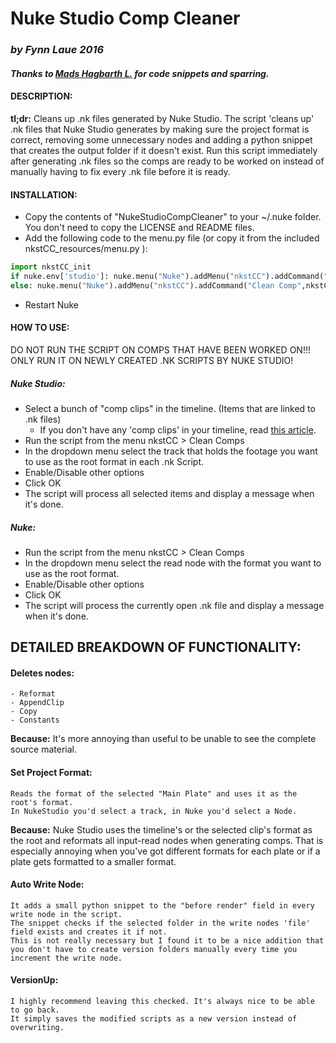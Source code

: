 # Nuke Studio Comp Cleaner
### *by Fynn Laue 2016*

#### *Thanks to [Mads Hagbarth L.](http://hagbarth.net/) for code snippets and sparring.*


#### DESCRIPTION:
**tl;dr:** Cleans up .nk files generated by Nuke Studio.
The script 'cleans up' .nk files that Nuke Studio generates by making sure the project format is correct, removing some unnecessary nodes and adding a python snippet that creates the output folder if it doesn't exist.
Run this script immediately after generating .nk files so the comps are ready to be worked on instead of manually having to fix every .nk file before it is ready.


#### INSTALLATION: 
- Copy the contents of "NukeStudioCompCleaner" to your ~/.nuke folder. You don't need to copy the LICENSE and README files.
- Add the following code to the menu.py file (or copy it from the included nkstCC_resources/menu.py ):
```python
import nkstCC_init
if nuke.env['studio']: nuke.menu("Nuke").addMenu("nkstCC").addCommand("Clean Comps",nkstCC_init.main)
else: nuke.menu("Nuke").addMenu("nkstCC").addCommand("Clean Comp",nkstCC_init.main)
```
- Restart Nuke


#### HOW TO USE:
DO NOT RUN THE SCRIPT ON COMPS THAT HAVE BEEN WORKED ON!!!
ONLY RUN IT ON NEWLY CREATED .NK SCRIPTS BY NUKE STUDIO!

##### Nuke Studio:
- Select a bunch of "comp clips" in the timeline. (Items that are linked to .nk files)
    - If you don't have any 'comp clips' in your timeline, read [this article](http://help.thefoundry.co.uk/nuke/content/timeline_environment/exporting/building_vfx_tracks.html).
- Run the script from the menu nkstCC > Clean Comps
- In the dropdown menu select the track that holds the footage you want to use as the root format in each .nk Script.
- Enable/Disable other options
- Click OK
- The script will process all selected items and display a message when it's done.

##### Nuke:
- Run the script from the menu nkstCC > Clean Comps
- In the dropdown menu select the read node with the format you want to use as the root format.
- Enable/Disable other options
- Click OK
- The script will process the currently open .nk file and display a message when it's done.



## DETAILED BREAKDOWN OF FUNCTIONALITY:
#### Deletes nodes:
    - Reformat
    - AppendClip
    - Copy
    - Constants
**Because:**
    It's more annoying than useful to be unable to see the complete source material.

#### Set Project Format:
    Reads the format of the selected "Main Plate" and uses it as the root's format.
    In NukeStudio you'd select a track, in Nuke you'd select a Node.
**Because:**
    Nuke Studio uses the timeline's or the selected clip's format as the root and reformats all input-read nodes when generating comps.
    That is especially annoying when you've got different formats for each plate or if a plate gets formatted to a smaller format.

#### Auto Write Node:
    It adds a small python snippet to the "before render" field in every write node in the script. 
    The snippet checks if the selected folder in the write nodes 'file' field exists and creates it if not.
    This is not really necessary but I found it to be a nice addition that you don't have to create version folders manually every time you increment the write node.

#### VersionUp:
    I highly recommend leaving this checked. It's always nice to be able to go back.
    It simply saves the modified scripts as a new version instead of overwriting.

